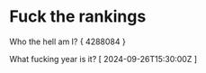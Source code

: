 # Fuck the rankings

Who the hell am I?
{ 4288084 }

What fucking year is it?
[ 2024-09-26T15:30:00Z ]
